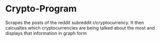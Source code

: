# Crypto-Program
Scrapes the posts of the reddit subreddit r/cryptocurrency. It then calcualtes which cryptocurrencies are being talked about the most and displays that information in graph form
